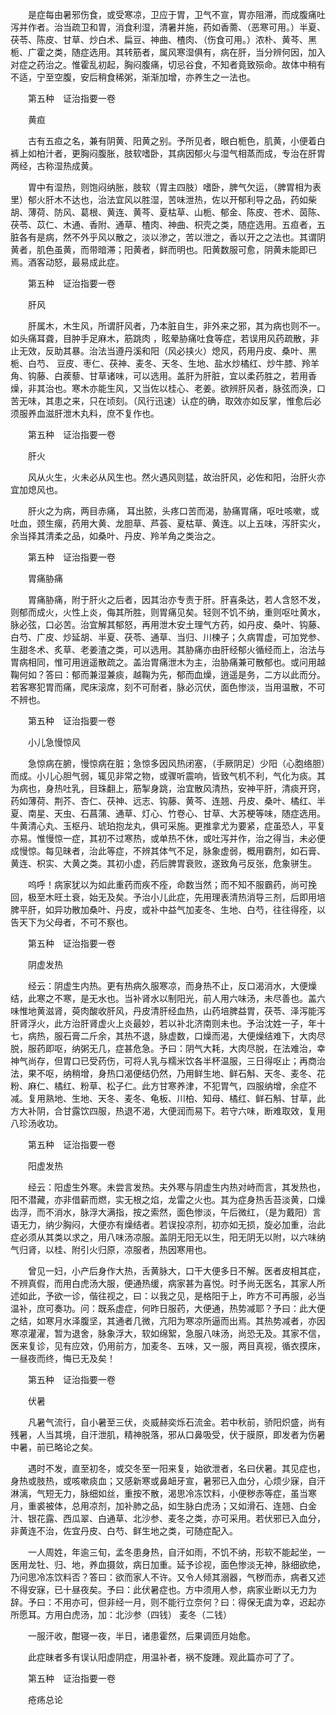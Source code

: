 <!-- { "loadSidebar": true } -->
　　是症每由暑邪伤食，或受寒凉，卫应于胃，卫气不宣，胃亦阻滞，而成腹痛吐泻并作者。治当疏卫和胃，消食利湿，清暑并施，药如香薷、（恶寒可用。）半夏、茯苓、陈皮、甘草、炒白术、扁豆、神曲、楂肉、（伤食可用。）浓朴、黄芩、黑栀、广霍之类，随症选用。其转筋者，属风寒湿俱有，病在肝，当分辨何因，加入对症之药治之。惟霍乱初起，胸闷腹痛，切忌谷食，不知者竟致殒命。故体中稍有不适，宁至空腹，安后稍食稀粥，渐渐加增，亦养生之一法也。

　　第五种　证治指要一卷

　　黄疸

　　古有五疸之名，兼有阴黄、阳黄之别。予所见者，眼白栀色，肌黄，小便着白裤上如柏汁者，更胸闷腹胀，肢软嗜卧，其病因郁火与湿气相蒸而成，专治在肝胃两经，古称湿热成黄。

　　胃中有湿热，则饱闷纳胀，肢软（胃主四肢）嗜卧，脾气欠运，（脾胃相为表里）郁火肝木不达也，治法宜风以胜湿，苦味泄热，佐以开郁利导之品，药如柴胡、薄荷、防风、葛根、黄连、黄芩、夏枯草、山栀、郁金、陈皮、苍术、茵陈、茯苓、苡仁、木通、香附、通草、楂肉、神曲、枳壳之类，随症选用。五疸者，五脏各有是病，然不外乎风以散之，淡以渗之，苦以泄之，香以开之之法也。其谓阴黄者，肌色虽黄，而带暗滞；阳黄者，鲜而明也。阳黄数服可愈，阴黄未能即已焉。酒客动怒，最易成此症。

　　第五种　证治指要一卷

　　肝风

　　肝属木，木生风，所谓肝风者，乃本脏自生，非外来之邪，其为病也则不一。如头痛耳聋，目肿手足麻木，筋跳肉 ，眩晕胁痛吐食等症，若误用风药疏散，非止无效，反助其暴。治法当遵丹溪和阳（风必挟火）熄风，药用丹皮、桑叶、黑栀、白芍、 豆皮、枣仁、茯神、麦冬、天冬、生地、盐水炒橘红、炒牛膝、羚羊角、钩藤、白蒺藜、甘草诸味，可以选用。盖肝为肝脏，宜以柔药胜之，若用香燥，非其治也。寒木亦能生风，又当佐以桂心、老姜。欲辨肝风者，脉弦而涣，口苦无味，其患之来，只在顷刻。（风行迅速）认症的确，取效亦如反掌，惟愈后必须服养血滋肝泄木丸料，庶不复作也。

　　第五种　证治指要一卷

　　肝火

　　风从火生，火未必从风生也。然火遇风则猛，故治肝风，必佐和阳，治肝火亦宜加熄风也。

　　肝火之为病，两目赤痛， 耳出脓，头疼口苦而渴，胁痛胃痛，呕吐咳嗽，或吐血，颈生瘰，药用大黄、龙胆草、芦荟、夏枯草、黄连。以上五味，泻肝实火，余当择其清柔之品，如桑叶、丹皮、羚羊角之类治之。

　　第五种　证治指要一卷

　　胃痛胁痛

　　胃痛胁痛，附于肝火之后者，因其治亦专责于肝。肝喜条达，若人含怒不发，则郁而成火，火性上炎，侮其所胜，则胃痛见矣。轻则不饥不纳，重则呕吐黄水，脉必弦，口必苦。治宜解其郁怒，再用泄木安土理气方药，如丹皮、桑叶、钩藤、白芍、广皮、炒延胡、半夏、茯苓、通草、当归、川楝子；久病胃虚，可加党参、生甜冬术、炙草、老姜渣之类，可以选用。其胁痛亦由肝经郁火循经而上，治法与胃病相同，惟可用逍遥散疏之。盖治胃痛泄木为主，治胁痛兼可散郁也。或问用越鞠何如？答曰：郁而兼湿兼痰，越鞠为先，郁而血燥，逍遥是务，二方以此而分。若客寒犯胃而痛，爬床滚席，刻不可耐者，脉必沉伏，面色惨淡，当用温散，不可不辨也。

　　第五种　证治指要一卷

　　小儿急慢惊风

　　急惊病在腑，慢惊病在脏；急惊多因风热闭塞，（手厥阴足）少阳（心胞络胆）而成。小儿心胆气弱，辄见非常之物，或骤听震响，皆致气机不利，气化为痰。其为病也，身热吐乳，目珠翻上，筋掣身跳，治宜散风清热，安神平肝，清痰开窍，药如薄荷、荆芥、杏仁、茯神、远志、钩藤、黄芩、连翘、丹皮、桑叶、橘红、半夏、南星、天虫、石菖蒲、通草、灯心、竹卷心、甘草、大苏梗等味，随症选用。牛黄清心丸、玉枢丹、琥珀抱龙丸，俱可采施。更推拿尤为要紧，症虽恐人，平复亦易。惟慢惊一症，其初不过寒热，或单热不休，或吐泻并作，治之得当，未必便成慢惊。每见昧者，治此等症，不辨其体气不足，脉象虚弱，概用霸剂，如石膏、黄连、枳实、大黄之类。其初小虚，药后脾胃衰败，遂致角弓反张，危象骈生。

　　呜呼！病家犹以为如此重药而疾不痊，命数当然；而不知不服霸药，尚可挽回，极至木旺土衰，始无及矣。予治小儿此症，先用理表清热消导三剂，后即用培脾平肝，如异功散加桑叶、丹皮，或补中益气加麦冬、生地、白芍，往往得痊，以告天下为父母者，不可不察也。

　　第五种　证治指要一卷

　　阴虚发热

　　经云：阴虚生内热。更有热病久服寒凉，而身热不止，反口渴消水，大便燥结，此寒之不寒，是无水也。当补肾水以制阳光，前人用六味汤，未尽善也。盖六味惟地黄滋肾，萸肉酸收肝风，丹皮清肝经血热，山药培脾益胃，茯苓、泽泻能泻肝肾浮火，此方治肝肾虚火上炎最妙，若以补北济南则未也。予治沈姓一子，年十七，病热，服石膏二斤余，其热不退，脉虚数，口燥而渴，大便燥结难下，大肉尽脱，服药即呕，纳粥无几，症甚危急。予曰：阴气大耗，大肉尽脱，在法难治，幸神气尚存，但胃口已受药伤，可将人乳与糯米饮各半杯温服，三日得呕止；再商治法，果不呕，纳稍增，身热口渴便结仍然，乃用鲜生地、鲜石斛、天冬、麦冬、花粉、麻仁、橘红、粉草、松子仁。此方甘寒养津，不犯胃气，四服纳增，余症不减。复用熟地、生地、天冬、麦冬、龟板、川柏、知母、橘红、鲜石斛、甘草，此方大补阴，合甘露饮四服，热退不渴，大便润而易下。若守六味，断难取效，复用八珍汤收功。

　　第五种　证治指要一卷

　　阳虚发热

　　经云：阳虚生外寒。未尝言发热。夫外寒与阴虚生内热对峙而言，其发热也，阳不潜藏，亦非借薪而燃，实无根之焰，龙雷之火也。其为症身热舌苔淡黄，口燥齿浮，而不消水，脉浮大满指，按之索然，面色惨淡，午后微红，（是为戴阳）言语无力，纳少胸闷，大便亦有燥结者。若误投凉剂，初亦如无损，旋必加重，治此症必须从其类以求之，用八味汤凉服。盖阴无阳无以生，阳无阴无以附，以六味纳气归肾，以桂、附引火归原，凉服者，热因寒用也。

　　曾见一妇，小产后身作大热，舌黄脉大，口干大便多日不解。医者皮相其症，不辨真假，而用白虎汤大服，便通热缓，病家甚为喜悦。时予尚无医名，其家人所述如此，予欲一诊，偕往视之，曰：以我之见，是格阳于上，昨方不可再服，必当温补，庶可奏功。问：既系虚症，何昨日服药，大便通，热势减耶？予曰：此大便之结，如寒月水泽腹坚，其通者几微，亢阳为寒凉所逼而出焉。其热势减者，亦因寒凉灌濯，暂为退舍，脉象浮大，软如绵絮，急服八味汤，尚恐无及。其家不信，医来复诊，见有应效，仍用前方，加麦冬、五味，又一服，两目真视，循衣摸床，一昼夜而终，悔已无及矣！

　　第五种　证治指要一卷

　　伏暑

　　凡暑气流行，自小暑至三伏，炎威赫奕烁石流金。若中秋前，骄阳炽盛，尚有残暑，人当其境，自汗泄肌，精神脱落，邪从口鼻吸受，伏于膜原，即发者为伤暑中暑，前已略论之矣。

　　遇时不发，直至初冬，或交冬至一阳来复，始欲泄者，名曰伏暑。其见症也，身热或肢热，或咳嗽痰血；又感新寒或鼻衄牙宣，暑邪已入血分，心烦少寐，自汗淋漓，气短无力，脉细如丝，重按不散，渴思冷冻饮料，小便秽赤等症，虽当寒月，重裘被体，总用凉剂，加补肺之品，如生脉白虎汤；又如滑石、连翘、白金汁、银花露、西瓜翠、白通草、北沙参、麦冬之类，亦可采用。若伏邪已入血分，非黄连不治，佐宜丹皮、白芍、鲜生地之类，可随症配入。

　　一人周姓，年逾三旬，孟冬患身热，自汗如雨，不饥不纳，形软不能起坐，一医用龙牡、归、地，养血摄敛，病日加重。延予诊视，面色惨淡无神，脉细欲绝，乃问思冷冻饮料否？答曰：欲而家人不许。又令人倾其溺器，气秽而赤，病者又述不得安寐，已十昼夜矣。予曰：此伏暑症也。方中须用人参，病家业断以无力为辞。予曰：不用亦可，但非经一月，则不能行立奈何？曰：得保无虞为幸，迟起亦所愿耳。方用白虎汤，加：北沙参（四钱） 麦冬（二钱）

　　一服汗收，酣寝一夜，半日，诸患霍然，后果调匝月始愈。

　　此症昧者多有误认阳虚阴症，用温补者，祸不旋踵。观此篇亦可了了。

　　第五种　证治指要一卷

　　疮疡总论

